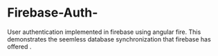 # Firebase-Auth-
User authentication implemented in firebase using angular fire. 
This demonstrates the seemless database synchronization that firebase has offered .  

